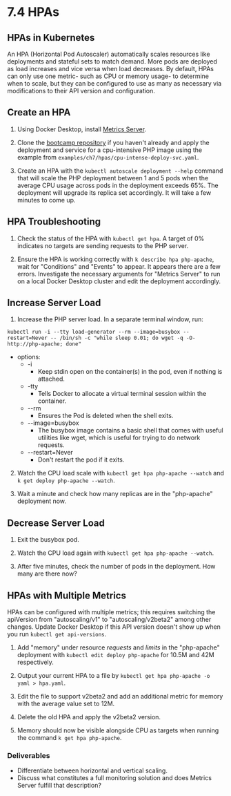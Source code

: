 # 7.4 HPAs

## HPAs in Kubernetes
An HPA (Horizontal Pod Autoscaler) automatically scales resources like deployments and stateful sets to match demand. More pods are deployed as load increases and vice versa when load decreases. By default, HPAs can only use one metric- such as CPU or memory usage- to determine when to scale, but they can be configured to use as many as necessary via modifications to their API version and configuration.

## Create an HPA
1. Using Docker Desktop, install [Metrics Server](https://github.com/kubernetes-sigs/metrics-server#deployment).

2. Clone the [bootcamp repository](https://github.com/liatrio/devops-bootcamp.git) if you haven't already and apply the deployment and service for a cpu-intensive PHP image using the example from `examples/ch7/hpas/cpu-intense-deploy-svc.yaml`.

3. Create an HPA with the `kubectl autoscale deployment --help` command that will scale the PHP deployment between 1 and 5 pods when the average CPU usage across pods in the deployment exceeds 65%. The deployment will upgrade its replica set accordingly. It will take a few minutes to come up.

## HPA Troubleshooting
1. Check the status of the HPA with `kubectl get hpa`. A target of 0% indicates no targets are sending requests to the PHP server.

2. Ensure the HPA is working correctly with `k describe hpa php-apache`, wait for "Conditions" and "Events" to appear.
It appears there are a few errors. Investigate the necessary arguments for "Metrics Server" to run on a local Docker Desktop cluster and edit the deployment accordingly.

## Increase Server Load
1. Increase the PHP server load. In a separate terminal window, run:
```
kubectl run -i --tty load-generator --rm --image=busybox --restart=Never -- /bin/sh -c "while sleep 0.01; do wget -q -O- http://php-apache; done"
```
- options:
    - -i
        - Keep stdin open on the container(s) in the pod, even if nothing is attached.
    - -tty
        - Tells Docker to allocate a virtual terminal session within the container.
    - --rm
        - Ensures the Pod is deleted when the shell exits.
    - --image=busybox
        - The busybox image contains a basic shell that comes with useful utilities like wget, which is useful for trying to do network requests.
    - --restart=Never      
        - Don't restart the pod if it exits.

2. Watch the CPU load scale with `kubectl get hpa php-apache --watch` and `k get deploy php-apache --watch`.

3. Wait a minute and check how many replicas are in the "php-apache" deployment now.

## Decrease Server Load
1. Exit the busybox pod.

2. Watch the CPU load again with `kubectl get hpa php-apache --watch`.

3. After five minutes, check the number of pods in the deployment. How many are there now?

## HPAs with Multiple Metrics
HPAs can be configured with multiple metrics; this requires switching the apiVersion from "autoscaling/v1" to "autoscaling/v2beta2" among other changes. Update Docker Desktop if this API version doesn't show up when you run `kubectl get api-versions`. 

1. Add "memory" under resource *requests* and *limits* in the "php-apache" deployment with `kubectl edit deploy php-apache` for 10.5M and 42M respectively.

2. Output your current HPA to a file by `kubectl get hpa php-apache -o yaml > hpa.yaml`.

3. Edit the file to support v2beta2 and add an additional metric for memory with the average value set to 12M.

4. Delete the old HPA and apply the v2beta2 version.

5. Memory should now be visible alongside CPU as targets when running the command `k get hpa php-apache`.

### Deliverables
- Differentiate between horizontal and vertical scaling.
- Discuss what constitutes a full monitoring solution and does Metrics Server fulfill that description?
